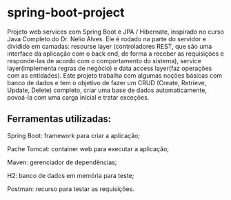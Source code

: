 # spring-boot-project

Projeto web services com Spring Boot e JPA / Hibernate, inspirado no curso Java Completo do Dr. Nelio Alves. Ele é rodado na parte do servidor e dividido em camadas: resourse layer (controladores REST, que são uma interface da aplicação com o back end, de forma a receber as requisições e responde-las de acordo com o comportamento do sistema), service layer(implementa regras de negócio) e data access layer(faz operações com as entidades). Este projeto trabalha com algumas noções básicas com banco de dados e tem o objetivo de fazer um CRUD (Create, Retrieve, Update, Delete) completo, criar uma base de dados automaticamente, povoá-la com uma carga inicial e tratar exceções.

## Ferramentas utilizadas:

Spring Boot: framework para criar a aplicação;

Pache Tomcat: container web para executar a aplicação;

Maven: gerenciador de dependências;

H2: banco de dados em memória para teste;

Postman: recurso para testar as requisições.

 

